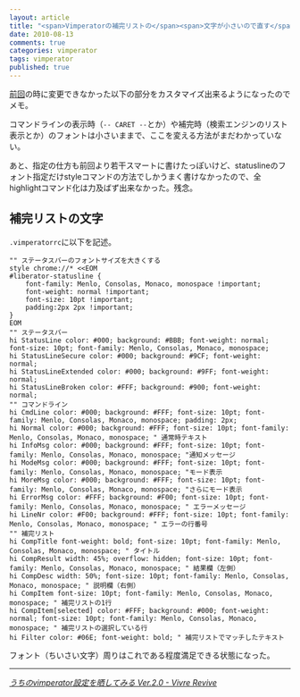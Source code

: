 ```yaml
---
layout: article
title: "<span>Vimperatorの補完リストの</span><span>文字が小さいので直す</span>"
date: 2010-08-13
comments: true
categories: vimperator
tags: vimperator
published: true
---
```


[前回](/2010/08/12/vimperator-statusbar-fontsize)の時に変更できなかった以下の部分をカスタマイズ出来るようになったのでメモ。

コマンドラインの表示時（`-- CARET --`とか）や補完時（検索エンジンのリスト表示とか）のフォントは小さいままで、ここを変える方法がまだわかっていない。

あと、指定の仕方も前回より若干スマートに書けたっぽいけど、statuslineのフォント指定だけstyleコマンドの方法でしかうまく書けなかったので、全highlightコマンド化は力及ばず出来なかった。残念。

<!-- READMORE -->


## 補完リストの文字

`.vimperatorrc`に以下を記述。

~~~ vim
"" ステータスバーのフォントサイズを大きくする
style chrome://* <<EOM
#liberator-statusline {
    font-family: Menlo, Consolas, Monaco, monospace !important;
    font-weight: normal !important;
    font-size: 10pt !important;
    padding:2px 2px !important;
}
EOM
"" ステータスバー
hi StatusLine color: #000; background: #BBB; font-weight: normal; font-size: 10pt; font-family: Menlo, Consolas, Monaco, monospace;
hi StatusLineSecure color: #000; background: #9CF; font-weight: normal;
hi StatusLineExtended color: #000; background: #9FF; font-weight: normal;
hi StatusLineBroken color: #FFF; background: #900; font-weight: normal;
"" コマンドライン
hi CmdLine color: #000; background: #FFF; font-size: 10pt; font-family: Menlo, Consolas, Monaco, monospace; padding: 2px;
hi Normal color: #000; background: #FFF; font-size: 10pt; font-family: Menlo, Consolas, Monaco, monospace; " 通常時テキスト
hi InfoMsg color: #000; background: #FFF; font-size: 10pt; font-family: Menlo, Consolas, Monaco, monospace; "通知メッセージ
hi ModeMsg color: #000; background: #FFF; font-size: 10pt; font-family: Menlo, Consolas, Monaco, monospace; "モード表示
hi MoreMsg color: #000; background: #FFF; font-size: 10pt; font-family: Menlo, Consolas, Monaco, monospace; "さらにモード表示
hi ErrorMsg color: #FFF; background: #F00; font-size: 10pt; font-family: Menlo, Consolas, Monaco, monospace; " エラーメッセージ
hi LineNr color: #F00; background: #FFF; font-size: 10pt; font-family: Menlo, Consolas, Monaco, monospace; " エラーの行番号
"" 補完リスト
hi CompTitle font-weight: bold; font-size: 10pt; font-family: Menlo, Consolas, Monaco, monospace; " タイトル
hi CompResult width: 45%; overflow: hidden; font-size: 10pt; font-family: Menlo, Consolas, Monaco, monospace; " 結果欄（左側）
hi CompDesc width: 50%; font-size: 10pt; font-family: Menlo, Consolas, Monaco, monospace; " 説明欄（右側）
hi CompItem font-size: 10pt; font-family: Menlo, Consolas, Monaco, monospace; " 補完リストの1行
hi CompItem[selected] color: #FFF; background: #000; font-weight: normal; font-size: 10pt; font-family: Menlo, Consolas, Monaco, monospace; " 補完リストの選択している行
hi Filter color: #06E; font-weight: bold; " 補完リストでマッチしたテキスト
~~~

フォント（ちいさい文字）周りはこれである程度満足できる状態になった。

* * *

<cite>[うちのvimperator設定を晒してみる Ver.2.0 - Vivre Revive](http://d.hatena.ne.jp/lillilife/20090423/1240489978)</cite>
